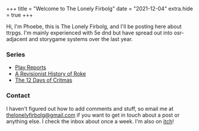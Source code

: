 +++
title = "Welcome to The Lonely Firbolg" 
date = "2021-12-04"
extra.hide = true
+++

Hi, I'm Phoebe, this is The Lonely Firbolg, and I'll be posting here about ttrpgs. I'm mainly experienced with 5e dnd but have spread out into osr-adjacent and storygame systems over the last year. 

### Series
* [Play Reports](https://thelonelyfirbolg.github.io/play_report/)
* [A Revisionist History of Roke](https://thelonelyfirbolg.github.io/revisionistroke/ )
* [The 12 Days of Critmas](https://thelonelyfirbolg.github.io/critmas/)

### Contact
I haven't figured out how to add comments and stuff, so email me at thelonelyfirbolg@gmail.com if you want to get in touch about a post or anything else. I check the inbox about once a week. I'm also on [itch](https://thelonelyfirbolg.itch.io/)!
